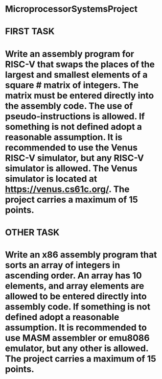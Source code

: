 ﻿# MicroprocessorSystemsProject
 
 
# FIRST TASK

# Write an assembly program for RISC-V that swaps the places of the largest and smallest elements of a square # matrix of integers. The matrix must be entered directly into the assembly code. The use of pseudo-instructions is allowed. If something is not defined adopt a reasonable assumption. It is recommended to use the Venus RISC-V simulator, but any RISC-V simulator is allowed. The Venus simulator is located at https://venus.cs61c.org/. The project carries a maximum of 15 points.


# OTHER TASK

# Write an x86 assembly program that sorts an array of integers in ascending order. An array has 10 elements, and array elements are allowed to be entered directly into assembly code. If something is not defined adopt a reasonable assumption. It is recommended to use MASM assembler or emu8086 emulator, but any other is allowed. The project carries a maximum of 15 points.
